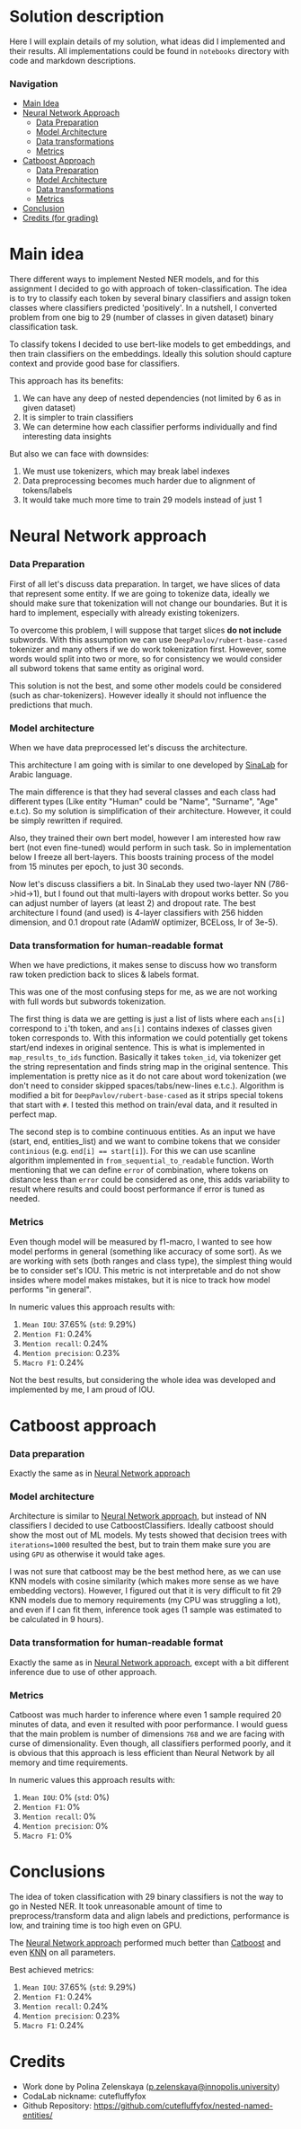 # Solution description

Here I will explain details of my solution, what ideas did I implemented and their results. 
All implementations could be found in `notebooks` directory with code and markdown descriptions.

### Navigation
* [Main Idea](#main-idea)
* [Neural Network Approach](#neural-network-approach)
  * [Data Preparation](#data-preparation)
  * [Model Architecture](#model-architecture)
  * [Data transformations](#data-transformation-for-human-readable-format)
  * [Metrics](#metrics)
* [Catboost Approach](#catboost-approach)
  * [Data Preparation](#data-preparation-1)
  * [Model Architecture](#model-architecture-1)
  * [Data transformations](#data-transformation-for-human-readable-format-1)
  * [Metrics](#metrics-1)
* [Conclusion](#conclusions)
* [Credits (for grading)](#credits)


# Main idea

There different ways to implement Nested NER models, and for this assignment I decided to go with
approach of token-classification. The idea is to try to classify each token by several binary classifiers
and assign token classes where classifiers predicted 'positively'. In a nutshell, I converted problem from 
one big to 29 (number of classes in given dataset) binary classification task.

To classify tokens I decided to use bert-like models to get embeddings, and then train classifiers
on the embeddings. Ideally this solution should capture context and provide good base for classifiers.

This approach has its benefits:
1. We can have any deep of nested dependencies (not limited by 6 as in given dataset)
2. It is simpler to train classifiers
3. We can determine how each classifier performs individually and find interesting data insights

But also we can face with downsides:
1. We must use tokenizers, which may break label indexes
2. Data preprocessing becomes much harder due to alignment of tokens/labels
3. It would take much more time to train 29 models instead of just 1


# Neural Network approach

### Data Preparation

First of all let's discuss data preparation. In target, we have slices of data that represent some entity. 
If we are going to tokenize data, ideally we should make sure that tokenization will not change our 
boundaries. But it is hard to implement, especially with already existing tokenizers. 

To overcome this problem, I will suppose that target slices **do not include** subwords. 
With this assumption we can use `DeepPavlov/rubert-base-cased` tokenizer and many others if 
we do work tokenization first. However, some words would split into two or more, so for consistency 
we would consider all subword tokens that same entity as original word.

This solution is not the best, and some other models could be considered (such as char-tokenizers). 
However ideally it should not influence the predictions that much.


### Model architecture

When we have data preprocessed let's discuss the architecture.

This architecture I am going with is similar to one developed by [SinaLab](https://github.com/SinaLab/ArabicNER) 
for Arabic language. 

The main difference is that they had several classes and each class had different types 
(Like entity "Human" could be "Name", "Surname", "Age" e.t.c). So my solution is simplification of 
their architecture. However, it could be simply rewritten if required. 

Also, they trained their own bert model, however I am interested how raw bert (not even fine-tuned) 
would perform in such task. So in implementation below I freeze all bert-layers. 
This boosts training process of the model from 15 minutes per epoch, to just 30 seconds.

Now let's discuss classifiers a bit. In SinaLab they used two-layer NN (786->hid->1), but 
I found out that multi-layers with dropout works better. So you can adjust number of layers (at least 2) 
and dropout rate. The best architecture I found (and used) is 4-layer classifiers with 256 hidden dimension, 
and 0.1 dropout rate (AdamW optimizer, BCELoss, lr of 3e-5).


### Data transformation for human-readable format

When we have predictions, it makes sense to discuss how wo transform raw token prediction back to 
slices & labels format. 

This was one of the most confusing steps for me, as we are not working with full words but subwords tokenization. 

The first thing is data we are getting is just a list of lists where each `ans[i]` correspond to `i`'th token, 
and `ans[i]` contains indexes of classes given token corresponds to. With this information we could 
potentially get tokens start/end indexes in original sentence. This is what is implemented 
in `map_results_to_ids` function. Basically it takes `token_id`, via tokenizer get the string representation 
and finds string map in the original sentence. This implementation is pretty nice as it do not 
care about word tokenization (we don't need to consider skipped spaces/tabs/new-lines e.t.c.). 
Algorithm is modified a bit for `DeepPavlov/rubert-base-cased` as it strips special tokens that 
start with `#`. I tested this method on train/eval data, and it resulted in perfect map. 

The second step is to combine continuous entities. As an input we have (start, end, entities_list) 
and we want to combine tokens that we consider `continious` (e.g. `end[i] == start[i]`). For this 
we can use scanline algorithm implemented in `from_sequential_to_readable` function. 
Worth mentioning that we can define `error` of combination, where tokens on distance less than 
`error` could be considered as one, this adds variability to result where results and could boost 
performance if error is tuned as needed. 


### Metrics

Even though model will be measured by f1-macro, I wanted to see how model performs in general
(something like accuracy of some sort). As we are working with sets (both ranges and class type), 
the simplest thing would be to consider set's IOU. This metric is not interpretable and do not show 
insides where model makes mistakes, but it is nice to track how model performs "in general". 

In numeric values this approach results with:
1. `Mean IOU`: 37.65% (`std`: 9.29%)
2. `Mention F1`: 0.24% 
3. `Mention recall`: 0.24% 
4. `Mention precision`: 0.23% 
5. `Macro F1`: 0.24%

Not the best results, but considering the whole idea was developed and implemented by me, I am proud of IOU.


# Catboost approach

### Data preparation

Exactly the same as in [Neural Network approach](#data-preparation)


### Model architecture

Architecture is similar to [Neural Network approach](#model-architecture), but instead of NN classifiers 
I decided to use CatboostClassifiers. Ideally catboost should show the most out of ML models. My tests showed
that decision trees with `iterations=1000` resulted the best, but to train them make sure you are using `GPU` 
as otherwise it would take ages. 

I was not sure that catboost may be the best method here, as we can use KNN models with cosine similarity (which
makes more sense as we have embedding vectors). However, I figured out that it is very difficult to fit 29 KNN models due
to memory requirements (my CPU was struggling a lot), and even if I can fit them, inference took ages (1 sample was
estimated to be calculated in 9 hours). 

### Data transformation for human-readable format

Exactly the same as in [Neural Network approach](#data-transformation-for-human-readable-format), except 
with a bit different inference due to use of other approach.

### Metrics

Catboost was much harder to inference where even 1 sample required 20 minutes of data, and even it resulted
with poor performance. I would guess that the main problem is number of dimensions `768` and we are facing
with curse of dimensionality. Even though, all classifiers performed poorly, and it is obvious that this approach
is less efficient than Neural Network by all memory and time requirements.

In numeric values this approach results with:
1. `Mean IOU`: 0% (`std`: 0%)
2. `Mention F1`: 0% 
3. `Mention recall`: 0% 
4. `Mention precision`: 0% 
5. `Macro F1`: 0%


# Conclusions

The idea of token classification with 29 binary classifiers is not the way to go in Nested NER. It took 
unreasonable amount of time to preprocess/transform data and align labels and predictions, performance is low,
and training time is too high even on GPU. 

The [Neural Network approach](#neural-network-approach) performed much better than [Catboost](#catboost-approach) and
even [KNN](#model-architecture-1) on all parameters.

Best achieved metrics:
1. `Mean IOU`: 37.65% (`std`: 9.29%)
2. `Mention F1`: 0.24% 
3. `Mention recall`: 0.24% 
4. `Mention precision`: 0.23% 
5. `Macro F1`: 0.24%


# Credits
* Work done by Polina Zelenskaya (p.zelenskaya@innopolis.university)
* CodaLab nickname: cutefluffyfox
* Github Repository: https://github.com/cutefluffyfox/nested-named-entities/

